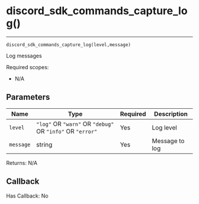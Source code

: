 # discord_sdk_commands_capture_log()
---
`discord_sdk_commands_capture_log(level,message)`

Log messages

Required scopes:
- N/A

## Parameters

| Name | Type | Required | Description |
| - | - | - | - |
| `level` | `"log"` OR `"warn"` OR `"debug"` OR `"info"` OR `"error"` | Yes | Log level |
| `message` | string | Yes | Message to log |

Returns: N/A

## Callback

Has Callback: No